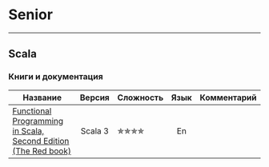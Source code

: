 # Senior

--- 

## Scala

### Книги и документация

| Название                                                                                                                                                                                                        |  Версия  | Сложность                        | Язык |  Комментарий |
|-----------------------------------------------------------------------------------------------------------------------------------------------------------------------------------------------------------------|:--------:|----------------------------------|:----:|--------------|
| [Functional Programming in Scala, Second Edition (The Red book)](https://www.manning.com/books/functional-programming-in-scala-second-edition?query=Functional%20Programming%20in%20Scala,%20Second%20Edition)  | Scala 3  | &#10031;&#10031;&#10031;&#10031; |  En  |              |
